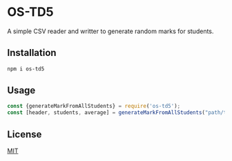 # OS-TD5
A simple CSV reader and writter to generate random marks for students.

## Installation
```bash
npm i os-td5
```

## Usage
```js
const {generateMarkFromAllStudents} = require('os-td5');
const [header, students, average] = generateMarkFromAllStudents("path/to/file.csv", 0, 20);
```

## License
[MIT](https://choosealicense.com/licenses/mit/)
